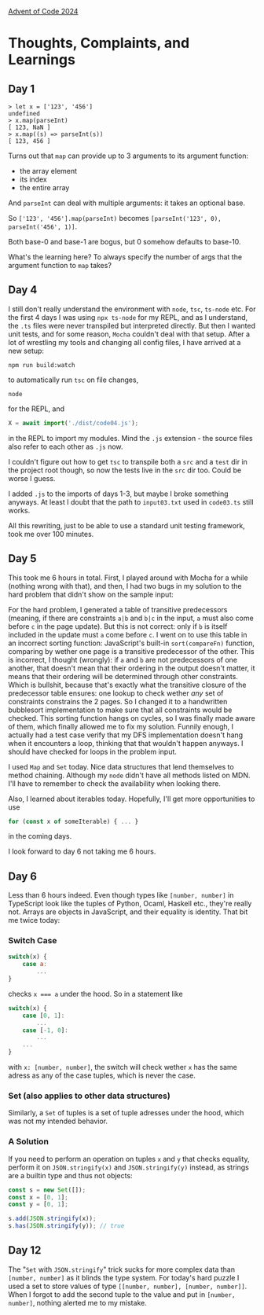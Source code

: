 [Advent of Code 2024](https://adventofcode.com/2024)

# Thoughts, Complaints, and Learnings

## Day 1

```
> let x = ['123', '456']
undefined
> x.map(parseInt)
[ 123, NaN ]
> x.map((s) => parseInt(s))
[ 123, 456 ]
```

Turns out that `map` can provide up to 3 arguments to its argument function:

- the array element
- its index
- the entire array

And `parseInt` can deal with multiple arguments: it takes an optional base.

So `['123', '456'].map(parseInt)` becomes `[parseInt('123', 0), parseInt('456', 1)]`.

Both base-0 and base-1 are bogus, but 0 somehow defaults to base-10.

What's the learning here? To always specify the number of args that the argument function to `map` takes?

## Day 4

I still don't really understand the environment with `node`, `tsc`, `ts-node` etc.
For the first 4 days I was using `npx ts-node` for my REPL, and as I understand, the `.ts` files were never
transpiled but interpreted directly.
But then I wanted unit tests, and for some reason, `Mocha` couldn't deal with that setup.
After a lot of wrestling my tools and changing all config files, I have arrived at a new setup:

```
npm run build:watch
```

to automatically run `tsc` on file changes,

```
node
```

for the REPL, and

```javascript
X = await import('./dist/code04.js');
```

in the REPL to import my modules. Mind the `.js` extension - the source files also refer to each other as `.js` now.

I couldn't figure out how to get `tsc` to transpile both a `src` and a `test` dir in the project root though, so now the tests live in the `src` dir too. Could be worse I guess.

I added `.js` to the imports of days 1-3, but maybe I broke something anyways. At least I doubt that the path to `input03.txt` used in `code03.ts` still works.

All this rewriting, just to be able to use a standard unit testing framework, took me over 100 minutes.

## Day 5

This took me 6 hours in total. First, I played around with Mocha for a while (nothing wrong with that), and then, I had two bugs in my solution to the hard problem that didn't show on the sample input:

For the hard problem, I generated a table of transitive predecessors (meaning, if there are constraints `a|b` and `b|c` in the input, `a` must also come before `c` in the page update). But this is not correct: only if `b` is itself included in the update must `a` come before `c`. I went on to use this table in an incorrect sorting function: JavaScript's built-in `sort(compareFn)` function, comparing by wether one page is a transitive predecessor of the other. This is incorrect, I thought (wrongly): if `a` and `b` are not predecessors of one another, that doesn't mean that their ordering in the output doesn't matter, it means that their ordering will be determined through other constraints. Which is bullshit, because that's exactly what the transitive closure of the predecessor table ensures: one lookup to check wether _any_ set of constraints constrains the 2 pages. So I changed it to a handwritten bubblesort implementation to make sure that all constraints would be checked. This sorting function hangs on cycles, so I was finally made aware of them, which finally allowed me to fix my solution. Funnily enough, I actually had a test case verify that my DFS implementation doesn't hang when it encounters a loop, thinking that that wouldn't happen anyways. I should have checked for loops in the problem input.

I used `Map` and `Set` today. Nice data structures that lend themselves to method chaining. Although my `node` didn't have all methods listed on MDN. I'll have to remember to check the availability when looking there.

Also, I learned about iterables today. Hopefully, I'll get more opportunities to use

```javascript
for (const x of someIterable) { ... }
```

in the coming days.

I look forward to day 6 not taking me 6 hours.

## Day 6

Less than 6 hours indeed. Even though types like `[number, number]` in TypeScript look like the tuples of Python, Ocaml, Haskell etc., they're really not. Arrays are objects in JavaScript, and their equality is identity. That bit me twice today:

### Switch Case

```javascript
switch(x) {
    case a:
        ...
}
```

checks `x === a` under the hood. So in a statement like

```javascript
switch(x) {
    case [0, 1]:
        ...
    case [-1, 0]:
        ...
    ...
}
```

with `x: [number, number]`, the switch will check wether `x` has the same adress as any of the case tuples, which is never the case.

### Set (also applies to other data structures)

Similarly, a `Set` of tuples is a set of tuple adresses under the hood, which was not my intended behavior.

### A Solution

If you need to perform an operation on tuples `x` and `y` that checks equality, perform it on `JSON.stringify(x)` and `JSON.stringify(y)` instead, as strings are a builtin type and thus not objects:

```javascript
const s = new Set([]);
const x = [0, 1];
const y = [0, 1];

s.add(JSON.stringify(x));
s.has(JSON.stringify(y)); // true
```

## Day 12

The "`Set` with `JSON.stringify`" trick sucks for more complex data than `[number, number]` as it blinds the type system. For today's hard puzzle I used a set to store values of type `[[number, number], [number, number]]`. When I forgot to add the second tuple to the value and put in `[number, number]`, nothing alerted me to my mistake.
